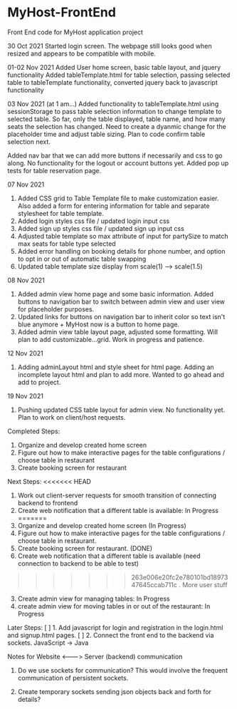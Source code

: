 # MyHost-FrontEnd
Front End code for MyHost application project

30 Oct 2021
Started login screen. The webpage still looks good when resized and appears to be compatible with mobile.

01-02 Nov 2021
Added User home screen, basic table layout, and jquery functionality
Added tableTemplate.html for table selection, passing selected table to tableTemplate functionality, converted jquery back to javascript functionality

03 Nov 2021 (at 1 am...)
Added functionality to tableTemplate.html using sessionStorage to pass table selection information to change template to selected table. So far, only the table displayed, table name,
and how many seats the selection has changed. Need to create a dyanmic change for the placeholder time and adjust table sizing. Plan to code confirm table selection next.

Added nav bar that we can add more buttons if necessarily and css to go along. No functionality for the logout or account buttons yet.
Added pop up tests for table reservation page.

07 Nov 2021
1. Added CSS grid to Table Template file to make customization easier. Also added a form for entering information for table and separate stylesheet for table template.
2. Added login styles css file / updated login input css
3. Added sign up styles css file / updated sign up input css
4. Adjusted table template so max attribute of input for partySize to match max seats for table type selected
5. Added error handling on booking details for phone number, and option to opt in or out of automatic table swapping
6. Updated table template size display from scale(1) --> scale(1.5)

08 Nov 2021
1. Added admin view home page and some basic information. Added buttons to navigation bar to switch between admin view and user view for placeholder purposes.
2. Updated links for buttons on navigation bar to inherit color so text isn't blue anymore + MyHost now is a button to home page.
3. Added admin view table layout page, adjusted some formatting. Will plan to add customizable...grid. Work in progress and patience.

12 Nov 2021
1. Adding adminLayout html and style sheet for html page. Adding an incomplete layout html and plan to add more. Wanted to go ahead and add to project.

19 Nov 2021
1. Pushing updated CSS table layout for admin view. No functionality yet. Plan to work on client/host requests.

Completed Steps:
1. Organize and develop created home screen
2. Figure out how to make interactive pages for the table configurations / choose table in restaurant
3. Create booking screen for restaurant

Next Steps:
<<<<<<< HEAD
1. Work out client-server requests for smooth transition of connecting backend to frontend
2. Create web notification that a different table is available: In Progress
=======
1. Organize and develop created home screen (In Progress)
2. Figure out how to make interactive pages for the table configurations / choose table in restaurant.
3. Create booking screen for restaurant. (DONE)
4. Create web notification that a different table is available (need connection to backend to be able to test)
>>>>>>> 263e006e20fc2e780101bd1897347645ccab711c
 . More user stuff
3. Create admin view for managing tables: In Progress
4. create admin view for moving tables in or out of the restaurant: In Progress

Later Steps:
[ ] 1. Add javascript for login and registration in the login.html and signup.html pages. 
[ ] 2. Connect the front end to the backend via sockets. JavaScript -> Java



Notes for Website <---> Server (backend) communication
1. Do we use sockets for communication? 
   This would involve the frequent communication of persistent sockets.

2. Create temporary sockets sending json objects back and forth for details? 






